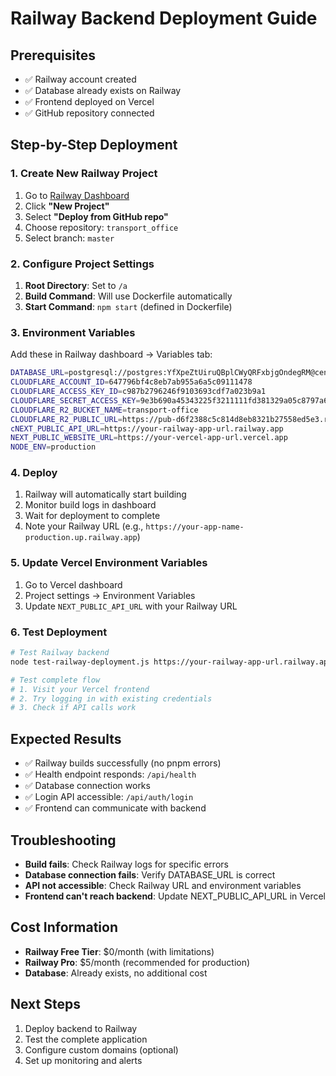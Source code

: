 # Railway Backend Deployment Guide

## Prerequisites
- ✅ Railway account created
- ✅ Database already exists on Railway
- ✅ Frontend deployed on Vercel
- ✅ GitHub repository connected

## Step-by-Step Deployment

### 1. Create New Railway Project
1. Go to [Railway Dashboard](https://railway.app/dashboard)
2. Click **"New Project"**
3. Select **"Deploy from GitHub repo"**
4. Choose repository: `transport_office`
5. Select branch: `master`

### 2. Configure Project Settings
1. **Root Directory**: Set to `/a`
2. **Build Command**: Will use Dockerfile automatically
3. **Start Command**: `npm start` (defined in Dockerfile)

### 3. Environment Variables
Add these in Railway dashboard → Variables tab:

```bash
DATABASE_URL=postgresql://postgres:YfXpeZtUiruQBplCWyQRFxbjgOndegRM@centerbeam.proxy.rlwy.net:31147/railway
CLOUDFLARE_ACCOUNT_ID=647796bf4c8eb7ab955a6a5c09111478
CLOUDFLARE_ACCESS_KEY_ID=c987b2796246f9103693cdf7a023b9a1
CLOUDFLARE_SECRET_ACCESS_KEY=9e3b690a45343225f3211111fd381329a05c8797a63f21b528663c0e6270c7f3
CLOUDFLARE_R2_BUCKET_NAME=transport-office
CLOUDFLARE_R2_PUBLIC_URL=https://pub-d6f2388c5c814d8eb8321b27558ed5e3.r2.dev
cNEXT_PUBLIC_API_URL=https://your-railway-app-url.railway.app
NEXT_PUBLIC_WEBSITE_URL=https://your-vercel-app-url.vercel.app
NODE_ENV=production
```

### 4. Deploy
1. Railway will automatically start building
2. Monitor build logs in dashboard
3. Wait for deployment to complete
4. Note your Railway URL (e.g., `https://your-app-name-production.up.railway.app`)

### 5. Update Vercel Environment Variables
1. Go to Vercel dashboard
2. Project settings → Environment Variables
3. Update `NEXT_PUBLIC_API_URL` with your Railway URL

### 6. Test Deployment
```bash
# Test Railway backend
node test-railway-deployment.js https://your-railway-app-url.railway.app

# Test complete flow
# 1. Visit your Vercel frontend
# 2. Try logging in with existing credentials
# 3. Check if API calls work
```

## Expected Results
- ✅ Railway builds successfully (no pnpm errors)
- ✅ Health endpoint responds: `/api/health`
- ✅ Database connection works
- ✅ Login API accessible: `/api/auth/login`
- ✅ Frontend can communicate with backend

## Troubleshooting
- **Build fails**: Check Railway logs for specific errors
- **Database connection fails**: Verify DATABASE_URL is correct
- **API not accessible**: Check Railway URL and environment variables
- **Frontend can't reach backend**: Update NEXT_PUBLIC_API_URL in Vercel

## Cost Information
- **Railway Free Tier**: $0/month (with limitations)
- **Railway Pro**: $5/month (recommended for production)
- **Database**: Already exists, no additional cost

## Next Steps
1. Deploy backend to Railway
2. Test the complete application
3. Configure custom domains (optional)
4. Set up monitoring and alerts
